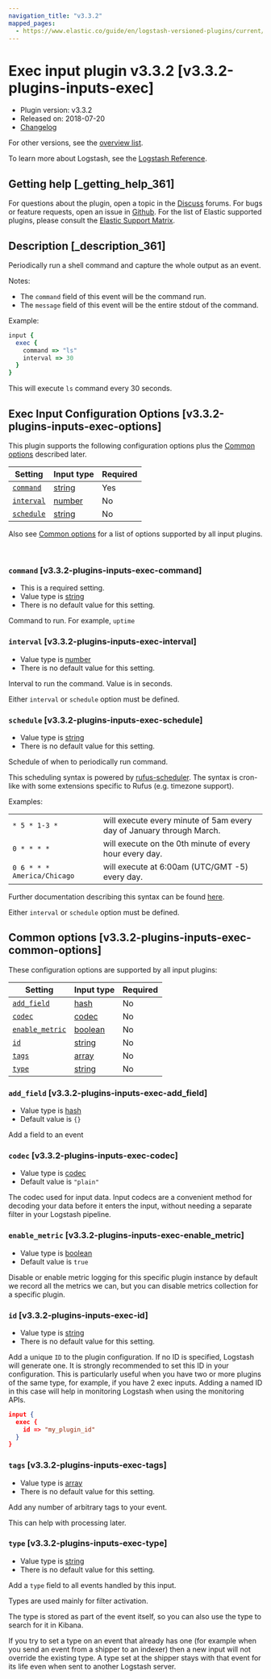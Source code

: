 ```yaml
---
navigation_title: "v3.3.2"
mapped_pages:
  - https://www.elastic.co/guide/en/logstash-versioned-plugins/current/v3.3.2-plugins-inputs-exec.html
---
```


# Exec input plugin v3.3.2 [v3.3.2-plugins-inputs-exec]


* Plugin version: v3.3.2
* Released on: 2018-07-20
* [Changelog](https://github.com/logstash-plugins/logstash-input-exec/blob/v3.3.2/CHANGELOG.md)

For other versions, see the [overview list](input-exec-index.md).

To learn more about Logstash, see the [Logstash Reference](logstash://reference/index.md).

## Getting help [_getting_help_361]

For questions about the plugin, open a topic in the [Discuss](http://discuss.elastic.co) forums. For bugs or feature requests, open an issue in [Github](https://github.com/logstash-plugins/logstash-input-exec). For the list of Elastic supported plugins, please consult the [Elastic Support Matrix](https://www.elastic.co/support/matrix#matrix_logstash_plugins).


## Description [_description_361]

Periodically run a shell command and capture the whole output as an event.

Notes:

* The `command` field of this event will be the command run.
* The `message` field of this event will be the entire stdout of the command.

Example:

```ruby
input {
  exec {
    command => "ls"
    interval => 30
  }
}
```

This will execute `ls` command every 30 seconds.


## Exec Input Configuration Options [v3.3.2-plugins-inputs-exec-options]

This plugin supports the following configuration options plus the [Common options](v3-3-2-plugins-inputs-exec.md#v3.3.2-plugins-inputs-exec-common-options) described later.

| Setting | Input type | Required |
| --- | --- | --- |
| [`command`](v3-3-2-plugins-inputs-exec.md#v3.3.2-plugins-inputs-exec-command) | [string](logstash://reference/configuration-file-structure.md#string) | Yes |
| [`interval`](v3-3-2-plugins-inputs-exec.md#v3.3.2-plugins-inputs-exec-interval) | [number](logstash://reference/configuration-file-structure.md#number) | No |
| [`schedule`](v3-3-2-plugins-inputs-exec.md#v3.3.2-plugins-inputs-exec-schedule) | [string](logstash://reference/configuration-file-structure.md#string) | No |

Also see [Common options](v3-3-2-plugins-inputs-exec.md#v3.3.2-plugins-inputs-exec-common-options) for a list of options supported by all input plugins.

 

### `command` [v3.3.2-plugins-inputs-exec-command]

* This is a required setting.
* Value type is [string](logstash://reference/configuration-file-structure.md#string)
* There is no default value for this setting.

Command to run. For example, `uptime`


### `interval` [v3.3.2-plugins-inputs-exec-interval]

* Value type is [number](logstash://reference/configuration-file-structure.md#number)
* There is no default value for this setting.

Interval to run the command. Value is in seconds.

Either `interval` or `schedule` option must be defined.


### `schedule` [v3.3.2-plugins-inputs-exec-schedule]

* Value type is [string](logstash://reference/configuration-file-structure.md#string)
* There is no default value for this setting.

Schedule of when to periodically run command.

This scheduling syntax is powered by [rufus-scheduler](https://github.com/jmettraux/rufus-scheduler). The syntax is cron-like with some extensions specific to Rufus (e.g. timezone support).

Examples:

|     |     |
| --- | --- |
| `* 5 * 1-3 *` | will execute every minute of 5am every day of January through March. |
| `0 * * * *` | will execute on the 0th minute of every hour every day. |
| `0 6 * * * America/Chicago` | will execute at 6:00am (UTC/GMT -5) every day. |

Further documentation describing this syntax can be found [here](https://github.com/jmettraux/rufus-scheduler#parsing-cronlines-and-time-strings).

Either `interval` or `schedule` option must be defined.



## Common options [v3.3.2-plugins-inputs-exec-common-options]

These configuration options are supported by all input plugins:

| Setting | Input type | Required |
| --- | --- | --- |
| [`add_field`](v3-3-2-plugins-inputs-exec.md#v3.3.2-plugins-inputs-exec-add_field) | [hash](logstash://reference/configuration-file-structure.md#hash) | No |
| [`codec`](v3-3-2-plugins-inputs-exec.md#v3.3.2-plugins-inputs-exec-codec) | [codec](logstash://reference/configuration-file-structure.md#codec) | No |
| [`enable_metric`](v3-3-2-plugins-inputs-exec.md#v3.3.2-plugins-inputs-exec-enable_metric) | [boolean](logstash://reference/configuration-file-structure.md#boolean) | No |
| [`id`](v3-3-2-plugins-inputs-exec.md#v3.3.2-plugins-inputs-exec-id) | [string](logstash://reference/configuration-file-structure.md#string) | No |
| [`tags`](v3-3-2-plugins-inputs-exec.md#v3.3.2-plugins-inputs-exec-tags) | [array](logstash://reference/configuration-file-structure.md#array) | No |
| [`type`](v3-3-2-plugins-inputs-exec.md#v3.3.2-plugins-inputs-exec-type) | [string](logstash://reference/configuration-file-structure.md#string) | No |

### `add_field` [v3.3.2-plugins-inputs-exec-add_field]

* Value type is [hash](logstash://reference/configuration-file-structure.md#hash)
* Default value is `{}`

Add a field to an event


### `codec` [v3.3.2-plugins-inputs-exec-codec]

* Value type is [codec](logstash://reference/configuration-file-structure.md#codec)
* Default value is `"plain"`

The codec used for input data. Input codecs are a convenient method for decoding your data before it enters the input, without needing a separate filter in your Logstash pipeline.


### `enable_metric` [v3.3.2-plugins-inputs-exec-enable_metric]

* Value type is [boolean](logstash://reference/configuration-file-structure.md#boolean)
* Default value is `true`

Disable or enable metric logging for this specific plugin instance by default we record all the metrics we can, but you can disable metrics collection for a specific plugin.


### `id` [v3.3.2-plugins-inputs-exec-id]

* Value type is [string](logstash://reference/configuration-file-structure.md#string)
* There is no default value for this setting.

Add a unique `ID` to the plugin configuration. If no ID is specified, Logstash will generate one. It is strongly recommended to set this ID in your configuration. This is particularly useful when you have two or more plugins of the same type, for example, if you have 2 exec inputs. Adding a named ID in this case will help in monitoring Logstash when using the monitoring APIs.

```json
input {
  exec {
    id => "my_plugin_id"
  }
}
```


### `tags` [v3.3.2-plugins-inputs-exec-tags]

* Value type is [array](logstash://reference/configuration-file-structure.md#array)
* There is no default value for this setting.

Add any number of arbitrary tags to your event.

This can help with processing later.


### `type` [v3.3.2-plugins-inputs-exec-type]

* Value type is [string](logstash://reference/configuration-file-structure.md#string)
* There is no default value for this setting.

Add a `type` field to all events handled by this input.

Types are used mainly for filter activation.

The type is stored as part of the event itself, so you can also use the type to search for it in Kibana.

If you try to set a type on an event that already has one (for example when you send an event from a shipper to an indexer) then a new input will not override the existing type. A type set at the shipper stays with that event for its life even when sent to another Logstash server.



